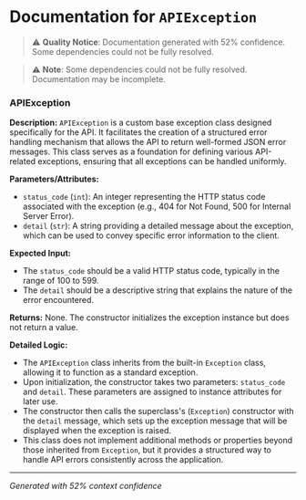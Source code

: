 # Documentation for `APIException`

> ⚠️ **Quality Notice**: Documentation generated with 52% confidence. Some dependencies could not be fully resolved.


> ⚠️ **Note**: Some dependencies could not be fully resolved. Documentation may be incomplete.
### APIException

**Description:**
`APIException` is a custom base exception class designed specifically for the API. It facilitates the creation of a structured error handling mechanism that allows the API to return well-formed JSON error messages. This class serves as a foundation for defining various API-related exceptions, ensuring that all exceptions can be handled uniformly.

**Parameters/Attributes:**
- `status_code` (`int`): An integer representing the HTTP status code associated with the exception (e.g., 404 for Not Found, 500 for Internal Server Error).
- `detail` (`str`): A string providing a detailed message about the exception, which can be used to convey specific error information to the client.

**Expected Input:**
- The `status_code` should be a valid HTTP status code, typically in the range of 100 to 599.
- The `detail` should be a descriptive string that explains the nature of the error encountered.

**Returns:**
None. The constructor initializes the exception instance but does not return a value.

**Detailed Logic:**
- The `APIException` class inherits from the built-in `Exception` class, allowing it to function as a standard exception.
- Upon initialization, the constructor takes two parameters: `status_code` and `detail`. These parameters are assigned to instance attributes for later use.
- The constructor then calls the superclass's (`Exception`) constructor with the `detail` message, which sets up the exception message that will be displayed when the exception is raised.
- This class does not implement additional methods or properties beyond those inherited from `Exception`, but it provides a structured way to handle API errors consistently across the application.

---
*Generated with 52% context confidence*
